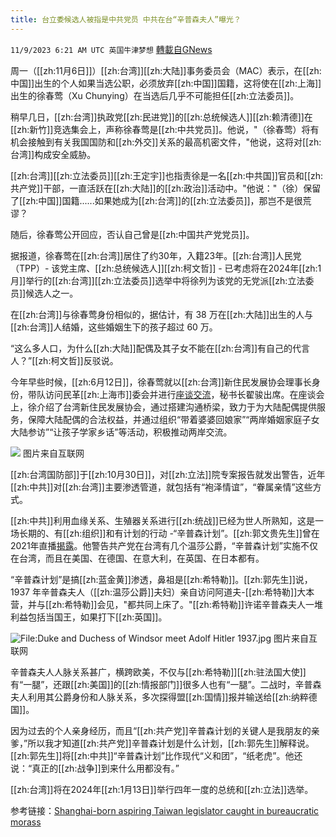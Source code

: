 ```yaml
---
title: 台立委候选人被指是中共党员 中共在台“辛普森夫人”曝光？
---
```

`11/9/2023 6:21 AM UTC 英国牛津梦想` [轉載自GNews](https://gnews.org/articles/1947667)

周一（[[zh:11月6日]]）[[zh:台湾]][[zh:大陆]]事务委员会（MAC）表示，在[[zh:中国]]出生的个人如果当选公职，必须放弃[[zh:中国]]国籍，这将使在[[zh:上海]]出生的徐春莺（Xu Chunying）在当选后几乎不可能担任[[zh:立法委员]]。

稍早几日，[[zh:台湾]]执政党[[zh:民进党]]的[[zh:总统候选人]][[zh:赖清德]]在[[zh:新竹]]竞选集会上，声称徐春莺是[[zh:中共党员]]。他说，"（徐春莺）将有机会接触到有关我国国防和[[zh:外交]]关系的最高机密文件，"他说，这将对[[zh:台湾]]构成安全威胁。

[[zh:台湾]][[zh:立法委员]][[zh:王定宇]]也指责徐是一名[[zh:中共国]]官员和[[zh:共产党]]干部，一直活跃在[[zh:大陆]]的[[zh:政治]]活动中。"他说："（徐）保留了[[zh:中国]]国籍......如果她成为[[zh:台湾]]的[[zh:立法委员]]，那岂不是很荒谬？

随后，徐春莺公开回应，否认自己曾是[[zh:中国共产党党员]]。

据报道，徐春莺在[[zh:台湾]]居住了约30年，入籍23年。[[zh:台湾]]人民党 （TPP）- 该党主席、[[zh:总统候选人]][[zh:柯文哲]] - 已考虑将在2024年[[zh:1月]]举行的[[zh:台湾]][[zh:立法委员]]选举中将徐列为该党的无党派[[zh:立法委员]]候选人之一。

在[[zh:台湾]]与徐春莺身份相似的，据估计，有 38 万在[[zh:大陆]]出生的人与[[zh:台湾]]人结婚，这些婚姻生下的孩子超过 60 万。

“这么多人口，为什么[[zh:大陆]]配偶及其子女不能在[[zh:台湾]]有自己的代言人？”[[zh:柯文哲]]反驳说。

今年早些时候，[[zh:6月12日]]，徐春莺就以[[zh:台湾]]新住民发展协会理事长身份，带队访问民革[[zh:上海市]]委会并进行[座谈交流](https://www.thepaper.cn/newsDetail_forward_23472691)，秘书长翟骏出席。在座谈会上，徐介绍了台湾新住民发展协会，通过搭建沟通桥梁，致力于为大陆配偶提供服务，保障大陆配偶的合法权益，并通过组织“带着婆婆回娘家”“两岸婚姻家庭子女大陆参访”“让孩子学家乡话”等活动，积极推动两岸交流。

![](https://imagepphcloud.thepaper.cn/pph/image/256/697/967.jpg)
图片来自互联网

[[zh:台湾国防部]]于[[zh:10月30日]]，对[[zh:立法]]院专案报告就发出警告，近年[[zh:中共]]对[[zh:台湾]]主要渗透管道，就包括有“袍泽情谊”，“眷属亲情”这些方式。

[[zh:中共]]利用血缘关系、生殖器关系进行[[zh:统战]]已经为世人所熟知，这是一场长期的、有[[zh:组织]]和有计划的行动 -“辛普森计划”。[[zh:郭文贵先生]]曾在2021年直播[揭露](https://gnews.org/m/1091022)。他警告共产党在台湾有几个温莎公爵，“辛普森计划”实施不仅在台湾，而且在美国、在德国、在意大利，在英国、在日本都有。

“辛普森计划”是搞[[zh:蓝金黄]]渗透，鼻祖是[[zh:希特勒]]。[[zh:郭先生]]说，1937 年辛普森夫人（[[zh:温莎公爵]]夫妇）亲自访问阿道夫-[[zh:希特勒]]大本营，并与[[zh:希特勒]]会见，"都共同上床了。"[[zh:希特勒]]许诺辛普森夫人一堆利益包括当国王，如果打下[[zh:英国]]。

![File:Duke and Duchess of Windsor meet Adolf Hitler 1937.jpg](https://upload.wikimedia.org/wikipedia/en/b/b8/Duke_and_Duchess_of_Windsor_meet_Adolf_Hitler_1937.jpg?20171211225543)
图片来自互联网

辛普森夫人人脉关系甚广，横跨欧美，不仅与[[zh:希特勒]][[zh:驻法国大使]]有“一腿”，还跟[[zh:美国]]的[[zh:情报部门]]很多人也有“一腿”。二战时，辛普森夫人利用其公爵身份和人脉关系，多次探得盟[[zh:国情]]报并输送给[[zh:纳粹德国]]。

因为过去的个人亲身经历，而且“[[zh:共产党]]辛普森计划的关键人是我朋友的亲爹，”所以我才知道[[zh:共产党]]辛普森计划是什么计划，[[zh:郭先生]]解释说。[[zh:郭先生]]将[[zh:中共]]“辛普森计划”比作现代“义和团”，“纸老虎”。他还说：“真正的[[zh:战争]]到来什么用都没有。”

[[zh:台湾]]将在2024年[[zh:1月13日]]举行四年一度的总统和[[zh:立法]]选举。

参考链接：[Shanghai-born aspiring Taiwan legislator caught in bureaucratic morass](https://focustaiwan.tw/cross-strait/202311060024)
